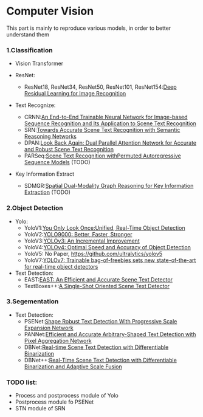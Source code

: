 # Computer Vision
This part is mainly to reproduce various models, in order to better understand them

### 1.Classification
- Vision Transformer
- ResNet:
    - ResNet18, ResNet34, ResNet50, ResNet101, ResNet154:[Deep Residual Learning for Image Recognition](https://openaccess.thecvf.com/content_cvpr_2016/html/He_Deep_Residual_Learning_CVPR_2016_paper.html)
- Text Recognize:
    - CRNN:[An End-to-End Trainable Neural Network for Image-based Sequence Recognition and Its Application to Scene Text Recognition](https://arxiv.org/abs/1507.05717)
    - SRN:[Towards Accurate Scene Text Recognition with Semantic Reasoning Networks](https://openaccess.thecvf.com/content_CVPR_2020/papers/Yu_Towards_Accurate_Scene_Text_Recognition_With_Semantic_Reasoning_Networks_CVPR_2020_paper.pdf)
    - DPAN:[Look Back Again: Dual Parallel Attention Network for Accurate and Robust Scene Text Recognition](https://dl.acm.org/doi/pdf/10.1145/3460426.3463674)
    - PARSeq:[Scene Text Recognition withPermuted Autoregressive Sequence Models](https://arxiv.org/pdf/2207.06966.pdf) (TODO)
    
- Key Information Extract
    - SDMGR:[Spatial Dual-Modality Graph Reasoning for Key Information Extraction](https://arxiv.org/abs/2103.14470) (TODO)
### 2.Object Detection
- Yolo: 
    - YoloV1:[You Only Look Once:Unified, Real-Time Object Detection](http://arxiv.org/abs/1506.02640)
    - YoloV2:[YOLO9000: Better, Faster, Stronger](https://arxiv.org/pdf/1612.08242.pdf)
    - YoloV3:[YOLOv3: An Incremental Improvement](https://arxiv.org/pdf/1804.02767.pdf)
    - YoloV4:[YOLOv4: Optimal Speed and Accuracy of Object Detection](https://arxiv.org/abs/2004.10934)
    - YoloV5: No Paper, https://github.com/ultralytics/yolov5
    - YoloV7:[YOLOv7: Trainable bag-of-freebies sets new state-of-the-art for real-time object detectors](http://arxiv.org/abs/2207.02696)
- Text Detection:
    - EAST:[EAST: An Efficient and Accurate Scene Text Detector](https://arxiv.org/pdf/1704.03155v2.pdf)
    - TextBoxes++:[A Single-Shot Oriented Scene Text Detector](https://arxiv.org/pdf/1801.02765.pdf) 

### 3.Segementation
- Text Detection:
    - PSENet:[Shape Robust Text Detection With Progressive Scale Expansion Network](https://openaccess.thecvf.com/content_CVPR_2019/html/Wang_Shape_Robust_Text_Detection_With_Progressive_Scale_Expansion_Network_CVPR_2019_paper.html)
    - PANNet:[Efficient and Accurate Arbitrary-Shaped Text Detection with Pixel Aggregation Network](https://arxiv.org/pdf/1908.05900.pdf)
    - DBNet:[Real-time Scene Text Detection with Differentiable Binarization](https://arxiv.org/pdf/1911.08947.pdf)
    - DBNet++:[Real-Time Scene Text Detection with Differentiable Binarization and Adaptive Scale Fusion](https://arxiv.org/pdf/2202.10304.pdf)

### TODO list:
- Process and postprocess module of Yolo
- Postprocess module fo PSENet
- STN module of SRN